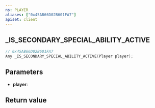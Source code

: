 ```yaml
---
ns: PLAYER
aliases: ["0x45AB66D02B601FA7"]
apiset: client
---
```

## _IS_SECONDARY_SPECIAL_ABILITY_ACTIVE

```c
// 0x45AB66D02B601FA7
Any _IS_SECONDARY_SPECIAL_ABILITY_ACTIVE(Player player);
```


## Parameters
* **player**:

## Return value


